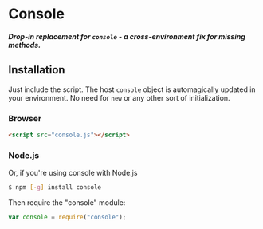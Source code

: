 # Console

##### Drop-in replacement for `console` - a cross-environment fix for missing methods.

## Installation

Just include the script. The host `console` object is automagically updated in your environment. No need for `new` or any other sort of initialization. 

### Browser

``` html
<script src="console.js"></script>
```

### Node.js

Or, if you're using console with Node.js

``` sh
$ npm [-g] install console
```

Then require the "console" module:

``` javascript
var console = require("console");
```